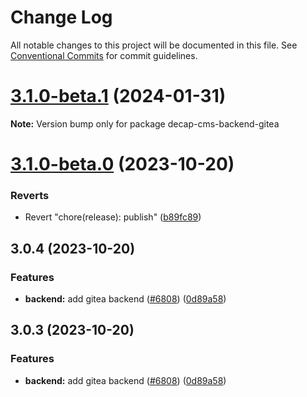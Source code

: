 # Change Log

All notable changes to this project will be documented in this file.
See [Conventional Commits](https://conventionalcommits.org) for commit guidelines.

# [3.1.0-beta.1](https://github.com/decaporg/decap-cms/compare/decap-cms-backend-gitea@3.1.0-beta.0...decap-cms-backend-gitea@3.1.0-beta.1) (2024-01-31)

**Note:** Version bump only for package decap-cms-backend-gitea

# [3.1.0-beta.0](https://github.com/decaporg/decap-cms/compare/decap-cms-backend-gitea@3.1.0...decap-cms-backend-gitea@3.1.0-beta.0) (2023-10-20)

### Reverts

- Revert "chore(release): publish" ([b89fc89](https://github.com/decaporg/decap-cms/commit/b89fc894dfbb5f4136b2e5427fd25a29378a58c6))

## 3.0.4 (2023-10-20)

### Features

- **backend:** add gitea backend ([#6808](https://github.com/decaporg/decap-cms/issues/6808)) ([0d89a58](https://github.com/decaporg/decap-cms/commit/0d89a58e93f64f868ff3e4e8f0945ccf166ad738))

## 3.0.3 (2023-10-20)

### Features

- **backend:** add gitea backend ([#6808](https://github.com/decaporg/decap-cms/issues/6808)) ([0d89a58](https://github.com/decaporg/decap-cms/commit/0d89a58e93f64f868ff3e4e8f0945ccf166ad738))
